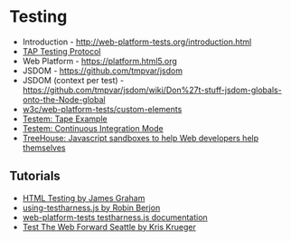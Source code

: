 # Testing

  - Introduction - http://web-platform-tests.org/introduction.html
  - [TAP Testing Protocol](https://testanything.org)
  - Web Platform - https://platform.html5.org
  - JSDOM - https://github.com/tmpvar/jsdom
  - JSDOM (context per test) - https://github.com/tmpvar/jsdom/wiki/Don%27t-stuff-jsdom-globals-onto-the-Node-global
  - [w3c/web-platform-tests/custom-elements](https://github.com/w3c/web-platform-tests/tree/master/custom-elements)
  - [Testem: Tape Example](https://github.com/testem/testem/tree/master/examples/tape_example)
  - [Testem: Continuous Integration Mode](https://github.com/testem/testem#continuous-integration-mode)
  - [TreeHouse: Javascript sandboxes to help Web developers help themselves](https://pdfs.semanticscholar.org/47f0/6bb6607a975500a30e9e52d7c9fbc0034e27.pdf)


## Tutorials

  - [HTML Testing by James Graham](http://hoppipolla.co.uk/talks/testing/testing.html)
  - [using-testharness.js by Robin Berjon](http://darobin.github.com/test-harness-tutorial/docs/using-testharness.html)
  - [web-platform-tests testharness.js documentation](http://web-platform-tests.org/writing-tests/testharness-api.html)
  - [Test The Web Forward Seattle by Kris Krueger](http://www.w3.org/html/wg/wiki/images/b/b6/Testharness.pdf)
